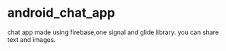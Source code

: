 # android_chat_app

chat app made using firebase,one signal and glide library.
you can share text and images.
